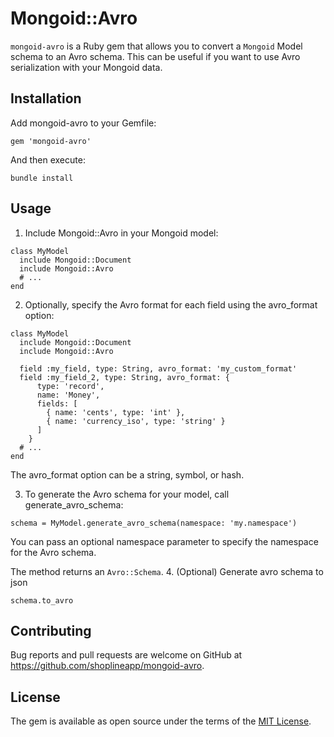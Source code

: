# Mongoid::Avro

`mongoid-avro` is a Ruby gem that allows you to convert a `Mongoid` Model schema to an Avro schema. This can be useful if you want to use Avro serialization with your Mongoid data.



## Installation

Add mongoid-avro to your Gemfile:
```
gem 'mongoid-avro'
```

And then execute:

```
bundle install
```


## Usage

1. Include Mongoid::Avro in your Mongoid model:
```
class MyModel
  include Mongoid::Document
  include Mongoid::Avro
  # ...
end
```
2. Optionally, specify the Avro format for each field using the avro_format option:

```
class MyModel
  include Mongoid::Document
  include Mongoid::Avro

  field :my_field, type: String, avro_format: 'my_custom_format'
  field :my_field_2, type: String, avro_format: {
      type: 'record',
      name: 'Money',
      fields: [
        { name: 'cents', type: 'int' },
        { name: 'currency_iso', type: 'string' }
      ]
    }
  # ...
end

```
The avro_format option can be a string, symbol, or hash.

3. To generate the Avro schema for your model, call generate_avro_schema:

```
schema = MyModel.generate_avro_schema(namespace: 'my.namespace')
```

You can pass an optional namespace parameter to specify the namespace for the Avro schema.

The method returns an `Avro::Schema`.
4. (Optional) Generate avro schema to json
```
schema.to_avro
```

## Contributing

Bug reports and pull requests are welcome on GitHub at https://github.com/shoplineapp/mongoid-avro.

## License

The gem is available as open source under the terms of the [MIT License](https://opensource.org/licenses/MIT).
